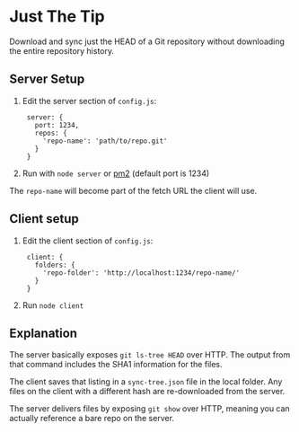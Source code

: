 # Just The Tip

Download and sync just the HEAD of a Git repository without downloading
the entire repository history.

## Server Setup

1. Edit the server section of `config.js`:

        server: {
          port: 1234,
          repos: {
            'repo-name': 'path/to/repo.git'
          }
        }

2. Run with `node server` or [pm2](https://github.com/Unitech/pm2)
(default port is 1234)

The `repo-name` will become part of the fetch URL the client will use.


## Client setup

1. Edit the client section of `config.js`:

        client: {
          folders: {
            'repo-folder': 'http://localhost:1234/repo-name/'
          }
        }

2. Run `node client`

## Explanation

The server basically exposes `git ls-tree HEAD` over HTTP.
The output from that command includes the SHA1 information for the files.

The client saves that listing in a `sync-tree.json` file in the local folder.
Any files on the client with a different hash are re-downloaded from the server.

The server delivers files by exposing `git show` over HTTP, meaning you can
actually reference a bare repo on the server.
